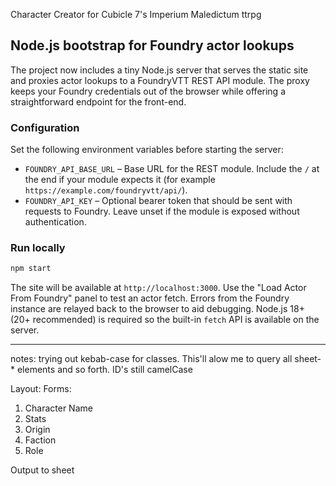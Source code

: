 Character Creator for Cubicle 7's Imperium Maledictum ttrpg

## Node.js bootstrap for Foundry actor lookups

The project now includes a tiny Node.js server that serves the static site and
proxies actor lookups to a FoundryVTT REST API module. The proxy keeps your
Foundry credentials out of the browser while offering a straightforward endpoint
for the front-end.

### Configuration

Set the following environment variables before starting the server:

* `FOUNDRY_API_BASE_URL` – Base URL for the REST module. Include the `/` at the
  end if your module expects it (for example
  `https://example.com/foundryvtt/api/`).
* `FOUNDRY_API_KEY` – Optional bearer token that should be sent with requests
  to Foundry. Leave unset if the module is exposed without authentication.

### Run locally

```bash
npm start
```

The site will be available at `http://localhost:3000`. Use the "Load Actor From
Foundry" panel to test an actor fetch. Errors from the Foundry instance are
relayed back to the browser to aid debugging. Node.js 18+ (20+ recommended) is
required so the built-in `fetch` API is available on the server.

---

notes:
trying out kebab-case for classes. This'll alow me to query all sheet-* elements and so forth. ID's still camelCase

Layout:
Forms:
1. Character Name
2. Stats
3. Origin
4. Faction
5. Role

Output to sheet